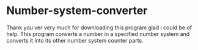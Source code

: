 # Number-system-converter
Thank you ver very much for downloading this program glad i could be of help. 
This program converts a number in a specified number system and converts it into its other number system counter parts.
